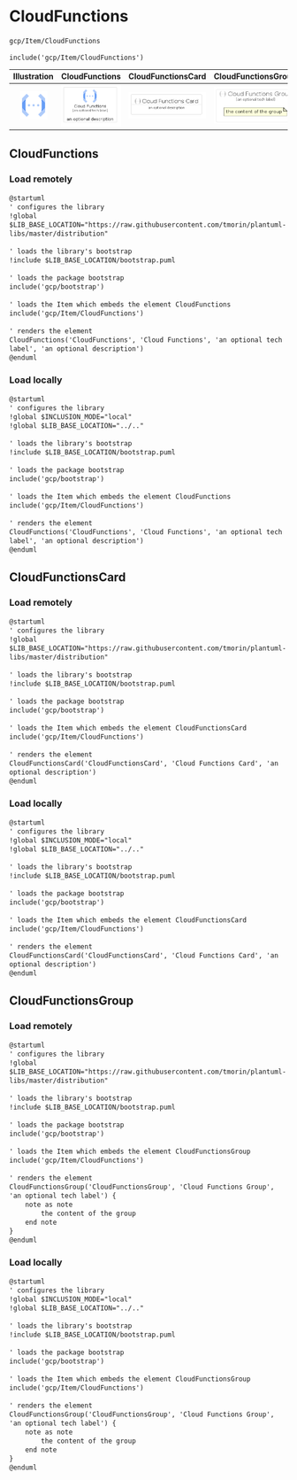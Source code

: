 # CloudFunctions


```text
gcp/Item/CloudFunctions
```

```text
include('gcp/Item/CloudFunctions')
```



| Illustration | CloudFunctions | CloudFunctionsCard | CloudFunctionsGroup |
| :---: | :---: | :---: | :---: |
| ![illustration for Illustration](../../gcp/Item/CloudFunctions.png) | ![illustration for CloudFunctions](../../gcp/Item/CloudFunctions.Local.png) | ![illustration for CloudFunctionsCard](../../gcp/Item/CloudFunctionsCard.Local.png) | ![illustration for CloudFunctionsGroup](../../gcp/Item/CloudFunctionsGroup.Local.png) |




## CloudFunctions

### Load remotely
```plantuml
@startuml
' configures the library
!global $LIB_BASE_LOCATION="https://raw.githubusercontent.com/tmorin/plantuml-libs/master/distribution"

' loads the library's bootstrap
!include $LIB_BASE_LOCATION/bootstrap.puml

' loads the package bootstrap
include('gcp/bootstrap')

' loads the Item which embeds the element CloudFunctions
include('gcp/Item/CloudFunctions')

' renders the element
CloudFunctions('CloudFunctions', 'Cloud Functions', 'an optional tech label', 'an optional description')
@enduml
```

### Load locally
```plantuml
@startuml
' configures the library
!global $INCLUSION_MODE="local"
!global $LIB_BASE_LOCATION="../.."

' loads the library's bootstrap
!include $LIB_BASE_LOCATION/bootstrap.puml

' loads the package bootstrap
include('gcp/bootstrap')

' loads the Item which embeds the element CloudFunctions
include('gcp/Item/CloudFunctions')

' renders the element
CloudFunctions('CloudFunctions', 'Cloud Functions', 'an optional tech label', 'an optional description')
@enduml
```

## CloudFunctionsCard

### Load remotely
```plantuml
@startuml
' configures the library
!global $LIB_BASE_LOCATION="https://raw.githubusercontent.com/tmorin/plantuml-libs/master/distribution"

' loads the library's bootstrap
!include $LIB_BASE_LOCATION/bootstrap.puml

' loads the package bootstrap
include('gcp/bootstrap')

' loads the Item which embeds the element CloudFunctionsCard
include('gcp/Item/CloudFunctions')

' renders the element
CloudFunctionsCard('CloudFunctionsCard', 'Cloud Functions Card', 'an optional description')
@enduml
```

### Load locally
```plantuml
@startuml
' configures the library
!global $INCLUSION_MODE="local"
!global $LIB_BASE_LOCATION="../.."

' loads the library's bootstrap
!include $LIB_BASE_LOCATION/bootstrap.puml

' loads the package bootstrap
include('gcp/bootstrap')

' loads the Item which embeds the element CloudFunctionsCard
include('gcp/Item/CloudFunctions')

' renders the element
CloudFunctionsCard('CloudFunctionsCard', 'Cloud Functions Card', 'an optional description')
@enduml
```

## CloudFunctionsGroup

### Load remotely
```plantuml
@startuml
' configures the library
!global $LIB_BASE_LOCATION="https://raw.githubusercontent.com/tmorin/plantuml-libs/master/distribution"

' loads the library's bootstrap
!include $LIB_BASE_LOCATION/bootstrap.puml

' loads the package bootstrap
include('gcp/bootstrap')

' loads the Item which embeds the element CloudFunctionsGroup
include('gcp/Item/CloudFunctions')

' renders the element
CloudFunctionsGroup('CloudFunctionsGroup', 'Cloud Functions Group', 'an optional tech label') {
    note as note
        the content of the group
    end note
}
@enduml
```

### Load locally
```plantuml
@startuml
' configures the library
!global $INCLUSION_MODE="local"
!global $LIB_BASE_LOCATION="../.."

' loads the library's bootstrap
!include $LIB_BASE_LOCATION/bootstrap.puml

' loads the package bootstrap
include('gcp/bootstrap')

' loads the Item which embeds the element CloudFunctionsGroup
include('gcp/Item/CloudFunctions')

' renders the element
CloudFunctionsGroup('CloudFunctionsGroup', 'Cloud Functions Group', 'an optional tech label') {
    note as note
        the content of the group
    end note
}
@enduml
```

